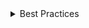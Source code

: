 <details>
<summary>
 Best Practices
</summary>

### Do

- Place Breadcrumbs at the top of a page, above a list of items, or above the main content of a page.
- Provide label to the Breadcrumb component using `aria-label` or `aria-labelledby` prop.
- Put `current` attribute to the last item.
- Use `aria-current="page"` in the current BreadcrumbButton, to indicate which page is currently displayed.
- For BreadcrumbItem `aria-current="page"` is optional because it's a non-interactive item.
- Use `slash` dividers only for small and non-interactive breadcrums.
- If long items are truncated, add a Tooltip to display the full text.

### Don't

- Don't use Breadcrumbs as a primary way to navigate an app or site.
- Avoid using custom dividers.
- Do not wrap breadcrumb items.
- The last item shouldn't be interactive.
- Don't show overflow menu for non-interactive collapsed items. Tooltip shold be shown instead.

</details>
